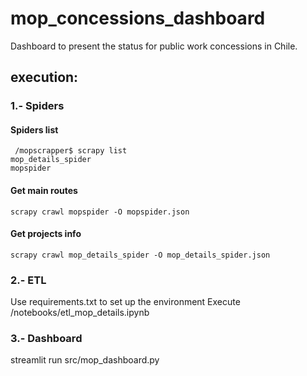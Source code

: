 # mop_concessions_dashboard

Dashboard to present the status for public work concessions in Chile.

## execution:

### 1.- Spiders

#### Spiders list

```
 /mopscrapper$ scrapy list
mop_details_spider
mopspider
```

#### Get main routes

```
scrapy crawl mopspider -O mopspider.json
```

#### Get projects info

```
scrapy crawl mop_details_spider -O mop_details_spider.json
```

### 2.- ETL

Use requirements.txt to set up the environment
Execute /notebooks/etl_mop_details.ipynb

### 3.- Dashboard

streamlit run src/mop_dashboard.py
